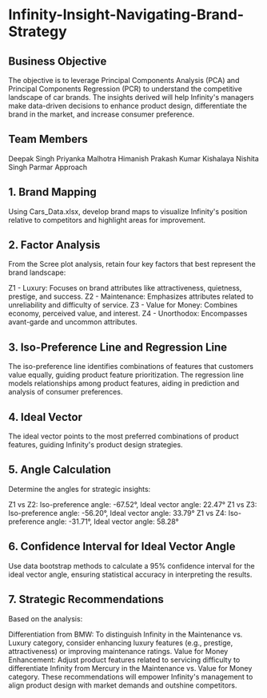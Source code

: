 # Infinity-Insight-Navigating-Brand-Strategy

## Business Objective
The objective is to leverage Principal Components Analysis (PCA) and Principal Components Regression (PCR) to understand the competitive landscape of car brands. The insights derived will help Infinity's managers make data-driven decisions to enhance product design, differentiate the brand in the market, and increase consumer preference.

## Team Members
Deepak Singh
Priyanka Malhotra
Himanish Prakash
Kumar Kishalaya
Nishita Singh Parmar
Approach
## 1. Brand Mapping
Using Cars_Data.xlsx, develop brand maps to visualize Infinity's position relative to competitors and highlight areas for improvement.

## 2. Factor Analysis
From the Scree plot analysis, retain four key factors that best represent the brand landscape:

Z1 - Luxury: Focuses on brand attributes like attractiveness, quietness, prestige, and success.
Z2 - Maintenance: Emphasizes attributes related to unreliability and difficulty of service.
Z3 - Value for Money: Combines economy, perceived value, and interest.
Z4 - Unorthodox: Encompasses avant-garde and uncommon attributes.
## 3. Iso-Preference Line and Regression Line
The iso-preference line identifies combinations of features that customers value equally, guiding product feature prioritization.
The regression line models relationships among product features, aiding in prediction and analysis of consumer preferences.
## 4. Ideal Vector
The ideal vector points to the most preferred combinations of product features, guiding Infinity's product design strategies.

## 5. Angle Calculation
Determine the angles for strategic insights:

Z1 vs Z2: Iso-preference angle: -67.52°, Ideal vector angle: 22.47°
Z1 vs Z3: Iso-preference angle: -56.20°, Ideal vector angle: 33.79°
Z1 vs Z4: Iso-preference angle: -31.71°, Ideal vector angle: 58.28°
## 6. Confidence Interval for Ideal Vector Angle
Use data bootstrap methods to calculate a 95% confidence interval for the ideal vector angle, ensuring statistical accuracy in interpreting the results.

## 7. Strategic Recommendations
Based on the analysis:

Differentiation from BMW: To distinguish Infinity in the Maintenance vs. Luxury category, consider enhancing luxury features (e.g., prestige, attractiveness) or improving maintenance ratings.
Value for Money Enhancement: Adjust product features related to servicing difficulty to differentiate Infinity from Mercury in the Maintenance vs. Value for Money category.
These recommendations will empower Infinity's management to align product design with market demands and outshine competitors.
